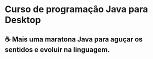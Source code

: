 # Curso de programação Java para Desktop
## :coffee: Mais uma maratona Java para aguçar os sentidos e evoluir na linguagem.
